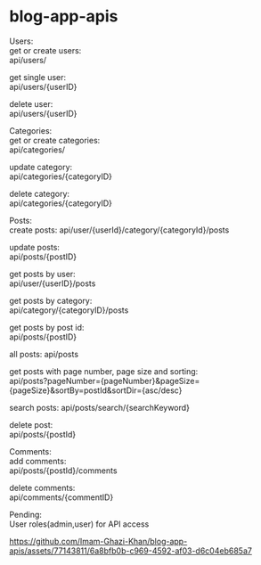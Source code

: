﻿# blog-app-apis
 

Users:\
get or create users:\
api/users/

get single user:\
api/users/{userID}

delete user:\
api/users/{userID}

Categories:\
get or create categories:\
api/categories/

update category:\
api/categories/{categoryID}

delete category:\
api/categories/{categoryID}

Posts:\
create posts:
api/user/{userId}/category/{categoryId}/posts

update posts:\
api/posts/{postID}

get posts by user:\
api/user/{userID}/posts

get posts by category:\
api/category/{categoryID}/posts

get posts by post id:\
api/posts/{postID}

all posts:
api/posts

get posts with page number, page size and sorting:\
api/posts?pageNumber={pageNumber}&pageSize={pageSize}&sortBy=postId&sortDir={asc/desc}

search posts:
api/posts/search/{searchKeyword}

delete post:\
api/posts/{postId}


Comments:\
add comments:\
api/posts/{postId}/comments

delete comments:\
api/comments/{commentID}


Pending:\
User roles(admin,user) for API access




https://github.com/Imam-Ghazi-Khan/blog-app-apis/assets/77143811/6a8bfb0b-c969-4592-af03-d6c04eb685a7






